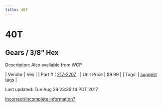 ```yaml
---
title: 40T
---
```


# 40T
## Gears / 3/8" Hex
Description: 	Also available from WCP 

| Vendor | Vex | 
| Part # | [217-2707](http://www.vexrobotics.com/vexpro/motion/vexpro-gears/3-8-hex-bore.html) | 
| Unit Price | $9.99 | 
| Tags: | [suggest tags](https://docs.google.com/forms/d/e/1FAIpQLSeWyY8v3RgOty-MyWmh9U0iivNYN_molChYyS-0U-o-kOAv_g/viewform) | 

Last updated: Tue Aug 29 23:35:14 PDT 2017

 [Incorrect/Incomplete information?](https://docs.google.com/forms/d/e/1FAIpQLSeWyY8v3RgOty-MyWmh9U0iivNYN_molChYyS-0U-o-kOAv_g/viewform)